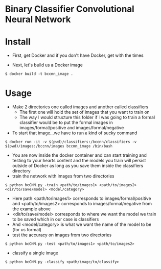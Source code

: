 # Binary Classifier Convolutional Neural Network

# Install
* First, get Docker and if you don't have Docker, get with the times

* Next, let's build us a Docker image
```
$ docker build -t bccnn_image .
```

# Usage
* Make 2 directories one called images and another called classifiers
    * The first one will hold the set of images that you want to train on
    * The way I would structure this folder if I was going to train a formal classifier would be to put the formal images in images/formal/positive and images/formal/negative
* To start that image...we have to run a kind of sucky command
```
$ docker run -it -v $(pwd)/classifiers:/bccnn/classifiers -v $(pwd)/images:/bccnn/images bccnn_image /bin/bash
```
* You are now inside the docker container and can start training and testing to your hearts content and the models you train will persist outside of Docker as long as you save them inside the classifiers directory
* train the network with images from two directories
```
$ python bcCNN.py -train <path/to/images1> <path/to/images2> <dir/to/save/model> <model/category>
```
* Here path <path/to/images1> corresponds to images/formal/positive and <path/to/images2> corresponds to images/formal/negative from the example above
* <dir/to/save/model> corresponds to where we want the model we train to be saved which in our case is classifiers
* And <model/category> is what we want the name of the model to be (for us formal)
* test the accuracy on images from two directories
```
$ python bcCNN.py -test <path/to/images1> <path/to/images2>
```
* classify a single image
```
$ python bcCNN.py -classify <path/image/to/classify>
```
